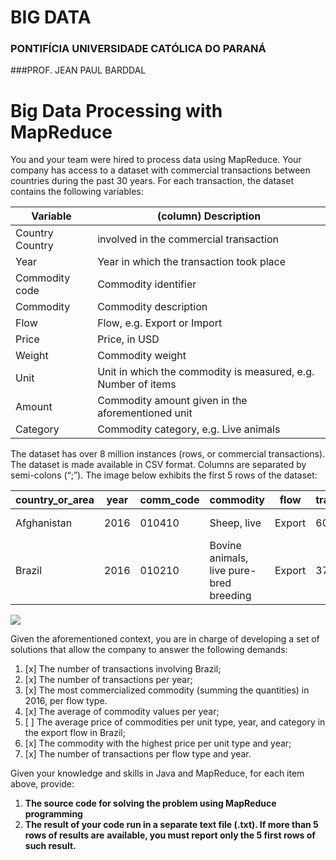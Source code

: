 # BIG DATA
### PONTIFÍCIA UNIVERSIDADE CATÓLICA DO PARANÁ
###PROF. JEAN PAUL BARDDAL
# Big Data Processing with MapReduce

You and your team were hired to process data using MapReduce. Your company has access to a
dataset with commercial transactions between countries during the past 30 years. For each transaction,
the dataset contains the following variables:

Variable | (column) Description
---|---|
Country Country | involved in the commercial transaction
Year | Year in which the transaction took place
Commodity code | Commodity identifier
Commodity | Commodity description
Flow | Flow, e.g. Export or Import
Price | Price, in USD
Weight | Commodity weight
Unit | Unit in which the commodity is measured, e.g. Number of items
Amount | Commodity amount given in the aforementioned unit
Category | Commodity category, e.g. Live animals

The dataset has over 8 million instances (rows, or commercial transactions). The dataset is made
available in CSV format. Columns are separated by semi-colons (“;”). The image below exhibits the first 5
rows of the dataset:

country_or_area|year|comm_code|commodity|flow|trade_usd|weight_kg|quantity_name|quantity|category
---|---|---|---|---|---|---|---|---|---|
Afghanistan|2016|010410|Sheep, live|Export|6088|2339|Number of items|51|01_live_animals
Brazil|2016|010210|Bovine animals, live pure-bred breeding|Export|374888|59132|Number of items|129|01_live_animals

![](https://i.imgur.com/yxzez4A.png)


Given the aforementioned context, you are in charge of developing a set of solutions that allow
the company to answer the following demands:

1. [x] The number of transactions involving Brazil;
2. [x] The number of transactions per year;
3. [x] The most commercialized commodity (summing the quantities) in 2016, per flow type.
4. [x] The average of commodity values per year;
5. [ ] The average price of commodities per unit type, year, and category in the export flow in
    Brazil;
6. [x] The commodity with the highest price per unit type and year;
7. [x] The number of transactions per flow type and year.

Given your knowledge and skills in Java and MapReduce, for each item above, provide:

1. **The source code for solving the problem using MapReduce programming**
2. **The result of your code run in a separate text file (.txt). If more than 5 rows of results are**
    **available, you must report only the 5 first rows of such result.**


